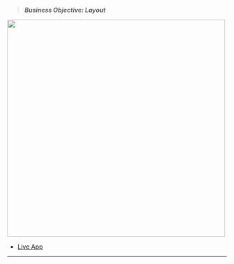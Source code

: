 > **_Business Objective: Layout_**

<img src="notes/app.png" width="500">

- [Live App](https://www.vanillajavascriptprojects.com/)

---

